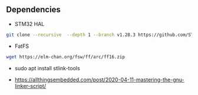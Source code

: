## Dependencies
* STM32 HAL
```sh
git clone --recursive  --depth 1 --branch v1.28.3 https://github.com/STMicroelectronics/STM32CubeF4.git
```
* FatFS
```sh
wget https://elm-chan.org/fsw/ff/arc/ff16.zip
```
* sudo apt install stlink-tools

* https://allthingsembedded.com/post/2020-04-11-mastering-the-gnu-linker-script/
